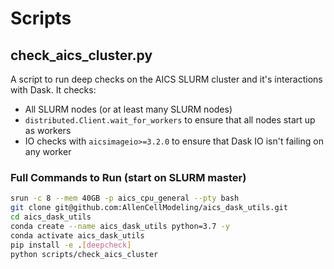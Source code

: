 # Scripts

## check_aics_cluster.py

A script to run deep checks on the AICS SLURM cluster and it's interactions with Dask.
It checks:
* All SLURM nodes (or at least many SLURM nodes)
* `distributed.Client.wait_for_workers` to ensure that all nodes start up as workers
* IO checks with `aicsimageio>=3.2.0` to ensure that Dask IO isn't failing on any worker

### Full Commands to Run (start on SLURM master)
```bash
srun -c 8 --mem 40GB -p aics_cpu_general --pty bash
git clone git@github.com:AllenCellModeling/aics_dask_utils.git
cd aics_dask_utils
conda create --name aics_dask_utils python=3.7 -y
conda activate aics_dask_utils
pip install -e .[deepcheck]
python scripts/check_aics_cluster
```
